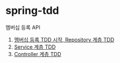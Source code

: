 # spring-tdd

멤버십 등록 API
1. [멤버십 등록 TDD 시작, Repository 계층 TDD](https://obtainable-poppyseed-72e.notion.site/TDD-Repository-TDD-9f7110821126427da0c65fe59c32b3b1)
2. [Service 계층 TDD](https://obtainable-poppyseed-72e.notion.site/Service-TDD-a35147ac45e84b06b3f4cae61aa2ace3)
3. [Controller 계층 TDD](https://obtainable-poppyseed-72e.notion.site/Controller-TDD-5445bf6291e54f959fc4cb08ed540b06)
